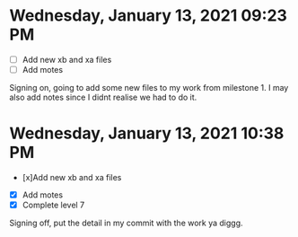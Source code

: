 # Wednesday, January 13, 2021 09:23 PM
- [ ] Add new xb and xa files 
- [ ] Add motes

Signing on, going to add some new files to my work from milestone 1. I may also add notes since I didnt realise we had to do it. 

# Wednesday, January 13, 2021 10:38 PM
- [x]Add new xb and xa files 
- [x] Add motes
- [x] Complete level 7 

Signing off, put the detail in my commit with the work ya diggg. 



